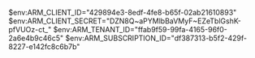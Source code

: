 $env:ARM_CLIENT_ID="429894e3-8edf-4fe8-b65f-02ab21610893"
$env:ARM_CLIENT_SECRET="DZN8Q~aPYMlbBaVMyF~EZeTblGshK-pfVUOz-ct_"
$env:ARM_TENANT_ID="ffab9f59-99fa-4165-96f0-2a6e4b9c46c5"
$env:ARM_SUBSCRIPTION_ID="df387313-b5f2-429f-8227-e142fc8c6b7b"
